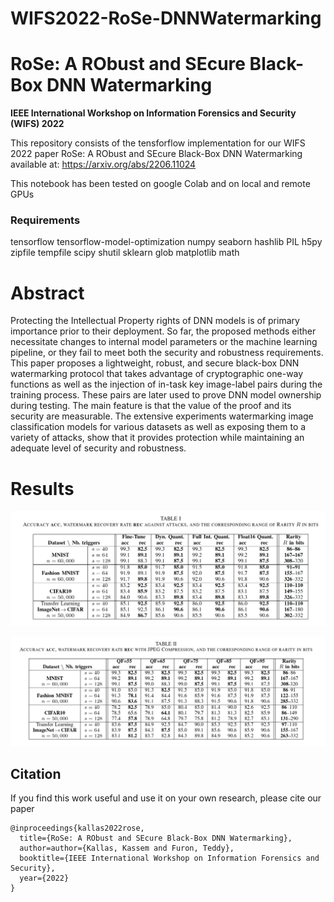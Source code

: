 # WIFS2022-RoSe-DNNWatermarking

# RoSe: A RObust and SEcure Black-Box DNN Watermarking
**IEEE International Workshop on Information Forensics and Security (WIFS) 2022**

This repository consists of the tensforflow implementation for our WIFS 2022 paper RoSe: A RObust and SEcure Black-Box DNN Watermarking available at:
https://arxiv.org/abs/2206.11024

This notebook has been tested on google Colab and on local and remote GPUs

### Requirements
tensorflow
tensorflow-model-optimization
numpy
seaborn
hashlib
PIL
h5py
zipfile
tempfile
scipy
shutil
sklearn
glob
matplotlib
math

# Abstract
Protecting the Intellectual Property rights of DNN models is of primary importance prior to their deployment. So far, the proposed methods either necessitate changes to internal model parameters or the machine learning pipeline, or they fail to meet both the security and robustness requirements. This paper proposes a lightweight, robust, and secure black-box DNN watermarking protocol that takes advantage of cryptographic one-way functions as well as the injection of in-task key image-label pairs during the training process. These pairs are later used to prove DNN model ownership during testing. The main feature is that the value of the proof and its security are measurable. The extensive experiments watermarking image classification models for various datasets as well as exposing them to a variety of attacks, show that it provides protection while maintaining an adequate level of security and robustness.

# Results
![alt Results Against Attacks](https://github.com/KassemKallas/WIFS2022-RoSe-DNNWatermarking/blob/main/Table1.png?raw=true)

![alt Results with JPEG Compression](https://github.com/KassemKallas/WIFS2022-RoSe-DNNWatermarking/blob/main/Table2.png?raw=true)


## Citation

If you find this work useful and use it on your own research, please cite our paper  

```
@inproceedings{kallas2022rose,
  title={RoSe: A RObust and SEcure Black-Box DNN Watermarking},
  author=author={Kallas, Kassem and Furon, Teddy},
  booktitle={IEEE International Workshop on Information Forensics and Security},
  year={2022}
}

```
